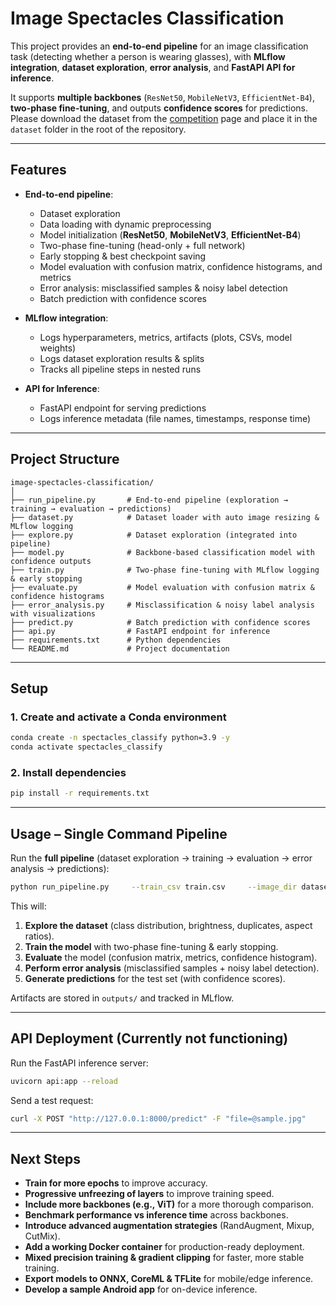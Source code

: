 
# **Image Spectacles Classification**

This project provides an **end-to-end pipeline** for an image classification task (detecting whether a person is wearing glasses), with **MLflow integration**, **dataset exploration**, **error analysis**, and **FastAPI API for inference**.

It supports **multiple backbones** (`ResNet50`, `MobileNetV3`, `EfficientNet-B4`), **two-phase fine-tuning**, and outputs **confidence scores** for predictions. Please download the dataset from the [competition](https://www.kaggle.com/competitions/applications-of-deep-learning-wustl-fall-2023/data) page and place it in the `dataset` folder in the root of the repository.

---

## **Features**
- **End-to-end pipeline**:
  - Dataset exploration  
  - Data loading with dynamic preprocessing  
  - Model initialization (**ResNet50**, **MobileNetV3**, **EfficientNet-B4**)  
  - Two-phase fine-tuning (head-only + full network)  
  - Early stopping & best checkpoint saving  
  - Model evaluation with confusion matrix, confidence histograms, and metrics  
  - Error analysis: misclassified samples & noisy label detection  
  - Batch prediction with confidence scores  

- **MLflow integration**:
  - Logs hyperparameters, metrics, artifacts (plots, CSVs, model weights)  
  - Logs dataset exploration results & splits  
  - Tracks all pipeline steps in nested runs  

- **API for Inference**:
  - FastAPI endpoint for serving predictions  
  - Logs inference metadata (file names, timestamps, response time)  

---

## **Project Structure**
```
image-spectacles-classification/
│
├── run_pipeline.py       # End-to-end pipeline (exploration → training → evaluation → predictions)
├── dataset.py            # Dataset loader with auto image resizing & MLflow logging
├── explore.py            # Dataset exploration (integrated into pipeline)
├── model.py              # Backbone-based classification model with confidence outputs
├── train.py              # Two-phase fine-tuning with MLflow logging & early stopping
├── evaluate.py           # Model evaluation with confusion matrix & confidence histograms
├── error_analysis.py     # Misclassification & noisy label analysis with visualizations
├── predict.py            # Batch prediction with confidence scores
├── api.py                # FastAPI endpoint for inference
├── requirements.txt      # Python dependencies
└── README.md             # Project documentation
```

---

## **Setup**

### 1. **Create and activate a Conda environment**
```bash
conda create -n spectacles_classify python=3.9 -y
conda activate spectacles_classify
```

### 2. **Install dependencies**
```bash
pip install -r requirements.txt
```

---

## **Usage – Single Command Pipeline**

Run the **full pipeline** (dataset exploration → training → evaluation → error analysis → predictions):
```bash
python run_pipeline.py     --train_csv train.csv     --image_dir dataset     --test_csv test.csv     --test_dir dataset     --backbone resnet50     --epochs 20     --batch_size 32     --device cuda
```

This will:
1. **Explore the dataset** (class distribution, brightness, duplicates, aspect ratios).  
2. **Train the model** with two-phase fine-tuning & early stopping.  
3. **Evaluate** the model (confusion matrix, metrics, confidence histogram).  
4. **Perform error analysis** (misclassified samples + noisy label detection).  
5. **Generate predictions** for the test set (with confidence scores).  

Artifacts are stored in `outputs/` and tracked in MLflow.

---

## **API Deployment (Currently not functioning)**
Run the FastAPI inference server:
```bash
uvicorn api:app --reload
```
Send a test request:
```bash
curl -X POST "http://127.0.0.1:8000/predict" -F "file=@sample.jpg"
```

---

## **Next Steps**
- **Train for more epochs** to improve accuracy.
- **Progressive unfreezing of layers** to improve training speed.
- **Include more backbones (e.g., ViT)** for a more thorough comparison.
- **Benchmark performance vs inference time** across backbones.  
- **Introduce advanced augmentation strategies** (RandAugment, Mixup, CutMix).  
- **Add a working Docker container** for production-ready deployment.  
- **Mixed precision training & gradient clipping** for faster, more stable training.  
- **Export models to ONNX, CoreML & TFLite** for mobile/edge inference.  
- **Develop a sample Android app** for on-device inference.  
